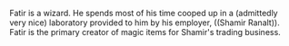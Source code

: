 Fatir is a wizard.  He spends most of his time cooped up in a (admittedly very nice) laboratory provided to him by his employer, ((Shamir Ranalt)).  Fatir is the primary creator of magic items for Shamir's trading business.
